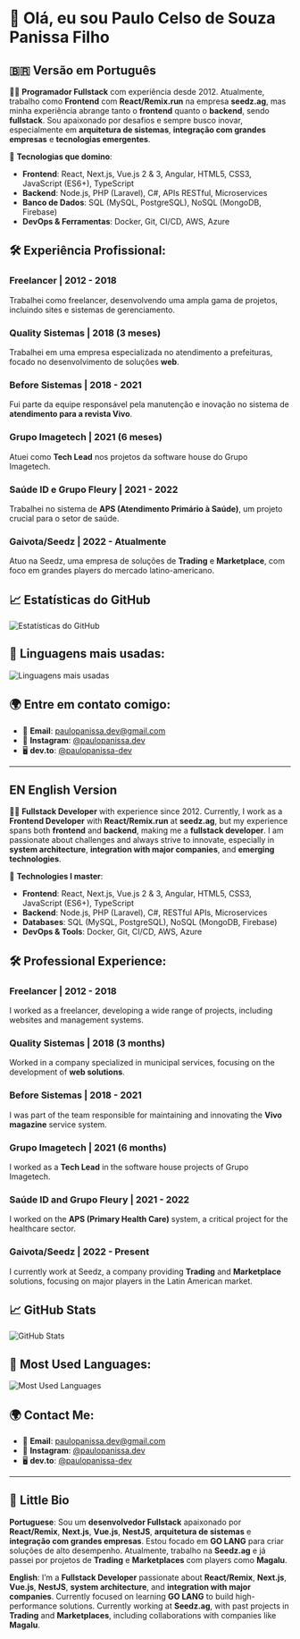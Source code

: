 # 👋 Olá, eu sou **Paulo Celso de Souza Panissa Filho**

## 🇧🇷 **Versão em Português**

👨‍💻 **Programador Fullstack** com experiência desde 2012. Atualmente, trabalho como **Frontend** com **React/Remix.run** na empresa **seedz.ag**, mas minha experiência abrange tanto o **frontend** quanto o **backend**, sendo **fullstack**. Sou apaixonado por desafios e sempre busco inovar, especialmente em **arquitetura de sistemas**, **integração com grandes empresas** e **tecnologias emergentes**.

🚀 **Tecnologias que domino**:
- **Frontend**: React, Next.js, Vue.js 2 & 3, Angular, HTML5, CSS3, JavaScript (ES6+), TypeScript
- **Backend**: Node.js, PHP (Laravel), C#, APIs RESTful, Microservices
- **Banco de Dados**: SQL (MySQL, PostgreSQL), NoSQL (MongoDB, Firebase)
- **DevOps & Ferramentas**: Docker, Git, CI/CD, AWS, Azure

## 🛠 **Experiência Profissional**:

### **Freelancer** | 2012 - 2018
Trabalhei como freelancer, desenvolvendo uma ampla gama de projetos, incluindo sites e sistemas de gerenciamento.

### **Quality Sistemas** | 2018 (3 meses)
Trabalhei em uma empresa especializada no atendimento a prefeituras, focado no desenvolvimento de soluções **web**.

### **Before Sistemas** | 2018 - 2021
Fui parte da equipe responsável pela manutenção e inovação no sistema de **atendimento para a revista Vivo**.

### **Grupo Imagetech** | 2021 (6 meses)
Atuei como **Tech Lead** nos projetos da software house do Grupo Imagetech.

### **Saúde ID e Grupo Fleury** | 2021 - 2022
Trabalhei no sistema de **APS (Atendimento Primário à Saúde)**, um projeto crucial para o setor de saúde.

### **Gaivota/Seedz** | 2022 - Atualmente
Atuo na Seedz, uma empresa de soluções de **Trading** e **Marketplace**, com foco em grandes players do mercado latino-americano.

## 📈 **Estatísticas do GitHub**

![Estatísticas do GitHub](https://github-readme-stats.vercel.app/api?username=ppanissa-dev&show_icons=true&count_private=true&hide=prs&theme=radical)

## 📝 **Linguagens mais usadas**:
![Linguagens mais usadas](https://github-readme-stats.vercel.app/api/top-langs/?username=ppanissa-dev&theme=radical)

## 🌍 **Entre em contato comigo**:
- 📧 **Email**: [paulopanissa.dev@gmail.com](mailto:paulopanissa.dev@gmail.com)
- 📸 **Instagram**: [@paulopanissa.dev](https://www.instagram.com/paulopanissa.dev)
- 🖥 **dev.to**: [@paulopanissa-dev](https://dev.to/paulopanissa-dev)

---

## EN **English Version**

👨‍💻 **Fullstack Developer** with experience since 2012. Currently, I work as a **Frontend Developer** with **React/Remix.run** at **seedz.ag**, but my experience spans both **frontend** and **backend**, making me a **fullstack developer**. I am passionate about challenges and always strive to innovate, especially in **system architecture**, **integration with major companies**, and **emerging technologies**.

🚀 **Technologies I master**:
- **Frontend**: React, Next.js, Vue.js 2 & 3, Angular, HTML5, CSS3, JavaScript (ES6+), TypeScript
- **Backend**: Node.js, PHP (Laravel), C#, RESTful APIs, Microservices
- **Databases**: SQL (MySQL, PostgreSQL), NoSQL (MongoDB, Firebase)
- **DevOps & Tools**: Docker, Git, CI/CD, AWS, Azure

## 🛠 **Professional Experience**:

### **Freelancer** | 2012 - 2018
I worked as a freelancer, developing a wide range of projects, including websites and management systems.

### **Quality Sistemas** | 2018 (3 months)
Worked in a company specialized in municipal services, focusing on the development of **web solutions**.

### **Before Sistemas** | 2018 - 2021
I was part of the team responsible for maintaining and innovating the **Vivo magazine** service system.

### **Grupo Imagetech** | 2021 (6 months)
I worked as a **Tech Lead** in the software house projects of Grupo Imagetech.

### **Saúde ID and Grupo Fleury** | 2021 - 2022
I worked on the **APS (Primary Health Care)** system, a critical project for the healthcare sector.

### **Gaivota/Seedz** | 2022 - Present
I currently work at Seedz, a company providing **Trading** and **Marketplace** solutions, focusing on major players in the Latin American market.

## 📈 **GitHub Stats**

![GitHub Stats](https://github-readme-stats.vercel.app/api?username=ppanissa-dev&show_icons=true&count_private=true&hide=prs&theme=radical)

## 📝 **Most Used Languages**:
![Most Used Languages](https://github-readme-stats.vercel.app/api/top-langs/?username=ppanissa-dev&theme=radical)

## 🌍 **Contact Me**:
- 📧 **Email**: [paulopanissa.dev@gmail.com](mailto:paulopanissa.dev@gmail.com)
- 📸 **Instagram**: [@paulopanissa.dev](https://www.instagram.com/paulopanissa.dev)
- 🖥 **dev.to**: [@paulopanissa-dev](https://dev.to/paulopanissa-dev)

---

## 📢 **Little Bio**

**Portuguese**:
Sou um **desenvolvedor Fullstack** apaixonado por **React/Remix**, **Next.js**, **Vue.js**, **NestJS**, **arquitetura de sistemas** e **integração com grandes empresas**. Estou focado em **GO LANG** para criar soluções de alto desempenho. Atualmente, trabalho na **Seedz.ag** e já passei por projetos de **Trading** e **Marketplaces** com players como **Magalu**.

**English**:
I’m a **Fullstack Developer** passionate about **React/Remix**, **Next.js**, **Vue.js**, **NestJS**, **system architecture**, and **integration with major companies**. Currently focused on learning **GO LANG** to build high-performance solutions. Currently working at **Seedz.ag**, with past projects in **Trading** and **Marketplaces**, including collaborations with companies like **Magalu**.
